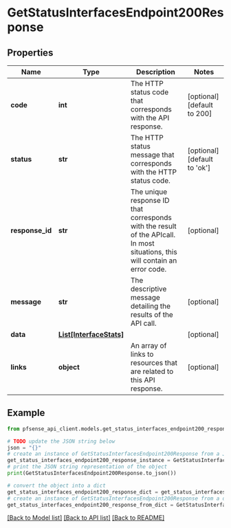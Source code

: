 # GetStatusInterfacesEndpoint200Response


## Properties

Name | Type | Description | Notes
------------ | ------------- | ------------- | -------------
**code** | **int** | The HTTP status code that corresponds with the API response. | [optional] [default to 200]
**status** | **str** | The HTTP status message that corresponds with the HTTP status code. | [optional] [default to 'ok']
**response_id** | **str** | The unique response ID that corresponds with the result of the APIcall. In most situations, this will contain an error code. | [optional] 
**message** | **str** | The descriptive message detailing the results of the API call. | [optional] 
**data** | [**List[InterfaceStats]**](InterfaceStats.md) |  | [optional] 
**links** | **object** | An array of links to resources that are related to this API response. | [optional] 

## Example

```python
from pfsense_api_client.models.get_status_interfaces_endpoint200_response import GetStatusInterfacesEndpoint200Response

# TODO update the JSON string below
json = "{}"
# create an instance of GetStatusInterfacesEndpoint200Response from a JSON string
get_status_interfaces_endpoint200_response_instance = GetStatusInterfacesEndpoint200Response.from_json(json)
# print the JSON string representation of the object
print(GetStatusInterfacesEndpoint200Response.to_json())

# convert the object into a dict
get_status_interfaces_endpoint200_response_dict = get_status_interfaces_endpoint200_response_instance.to_dict()
# create an instance of GetStatusInterfacesEndpoint200Response from a dict
get_status_interfaces_endpoint200_response_from_dict = GetStatusInterfacesEndpoint200Response.from_dict(get_status_interfaces_endpoint200_response_dict)
```
[[Back to Model list]](../README.md#documentation-for-models) [[Back to API list]](../README.md#documentation-for-api-endpoints) [[Back to README]](../README.md)


